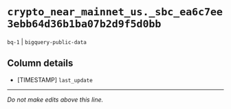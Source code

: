 # `crypto_near_mainnet_us._sbc_ea6c7ee3ebb64d36b1ba07b2d9f5d0bb`
`bq-1` | `bigquery-public-data`

## Column details
* [TIMESTAMP] `last_update`

-------------------------------------------------------------------------------
*Do not make edits above this line.*
